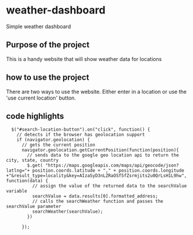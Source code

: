# weather-dashboard
Simple weather dashboard 
## Purpose of the project
This is a handy website that will show weather data for locations
## how to use the project
There are two ways to use the website. Either enter in a location or use the 'use current location' button.
## code highlights
```
  $("#search-location-button").on("click", function() {
    // detects if the browser has geolocation support
    if (navigator.geolocation) {
      // gets the current position
      navigator.geolocation.getCurrentPosition(function(position){
        // sends data to the google geo location api to return the city, state, country
        $.get( "https://maps.googleapis.com/maps/api/geocode/json?latlng="+ position.coords.latitude + "," + position.coords.longitude +"&result_type=locality&key=AIzaSyD3nLZRaOSf5fZsrmjits2u0QrLsH1L9hw", function(data) {
          // assign the value of the returned data to the searchValue variable
          searchValue = data.results[0].formatted_address;
          // calls the searchWeather function and passes the searchValue parameter
          searchWeather(searchValue);
        })

      });
 ```
